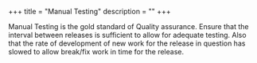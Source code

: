 +++
title = "Manual Testing"
description = ""
+++

Manual Testing is the gold standard of Quality assurance. Ensure that the interval between releases is
sufficient to allow for adequate testing. Also that the rate of development of new work for the release
in question has slowed to allow break/fix work in time for the release.